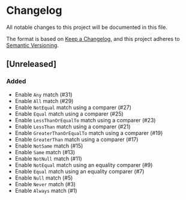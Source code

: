 # Changelog
All notable changes to this project will be documented in this file.

The format is based on [Keep a Changelog](https://keepachangelog.com/en/1.0.0/),
and this project adheres to [Semantic Versioning](https://semver.org/spec/v2.0.0.html).

## [Unreleased]
### Added
- Enable `Any` match (#31)
- Enable `All` match (#29)
- Enable `NotEqual` match using a comparer (#27)
- Enable `Equal` match using a comparer (#25)
- Enable `LessThanOrEqualTo` match using a comparer (#23)
- Enable `LessThan` match using a comparer (#21)
- Enable `GreaterThanOrEqualTo` match using a comparer (#19)
- Enable `GreaterThan` match using a comparer (#17)
- Enable `NotSame` match (#15)
- Enable `Same` match (#13)
- Enable `NotNull` match (#11)
- Enable `NotEqual` match using an equality comparer (#9)
- Enable `Equal` match using an equality comparer (#7)
- Enable `Null` match (#5)
- Enable `Never` match (#3)
- Enable `Always` match (#1)
